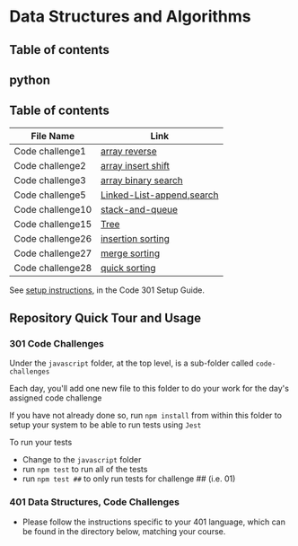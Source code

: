 # Data Structures and Algorithms



## Table of contents


## python


## Table of contents

| File Name | Link |
| --------------- | --------------- |
| Code challenge1 | [ array reverse ](python/code_challenges/array-reverse/README.md) |
| Code challenge2 | [ array insert shift ](python/code_challenges/array-insert-shift/README.md) |
| Code challenge3 | [ array binary search ](python/code_challenges/array-binary-search/README.md) |
| Code challenge5 | [ Linked-List-append,search ](python/code_challenges/linked-list) |
| Code challenge10 | [ stack-and-queue ](python/code_challenges/stack-and-queue) |
| Code challenge15 | [ Tree ](https://github.com/issasalman/data-structures-and-algorithms/pull/68) |
| Code challenge26 | [ insertion sorting ](https://github.com/issasalman/data-structures-and-algorithms/pull/72) |
| Code challenge27 | [ merge sorting ](https://github.com/issasalman/data-structures-and-algorithms/pull/73) |
| Code challenge28 | [ quick sorting ](https://github.com/issasalman/data-structures-and-algorithms/pull/74) |




See [setup instructions](https://codefellows.github.io/setup-guide/code-301/3-code-challenges), in the Code 301 Setup Guide.

## Repository Quick Tour and Usage

### 301 Code Challenges

Under the `javascript` folder, at the top level, is a sub-folder called `code-challenges`

Each day, you'll add one new file to this folder to do your work for the day's assigned code challenge

If you have not already done so, run `npm install` from within this folder to setup your system to be able to run tests using `Jest`

To run your tests

- Change to the `javascript` folder
- run `npm test` to run all of the tests
- run `npm test ##` to only run tests for challenge ## (i.e. 01)

### 401 Data Structures, Code Challenges

- Please follow the instructions specific to your 401 language, which can be found in the directory below, matching your course.
